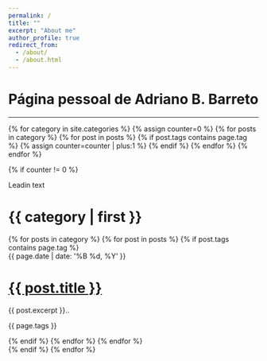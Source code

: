 ```yaml
---
permalink: /
title: ""
excerpt: "About me"
author_profile: true
redirect_from: 
  - /about/
  - /about.html
---
```


Página pessoal de Adriano B. Barreto
====================================
******

<main id="page" role="main">
{% for category in site.categories %}
    {% assign counter=0 %}
    {% for posts in category %}
        {% for post in posts %}
            {% if post.tags contains page.tag %}
                {% assign counter=counter | plus:1 %}
            {% endif %}
        {% endfor %}
    {% endfor %}

{% if counter != 0 %}

<div class="col pane ui-layout-{% assign counter=counter | plus:1 %}" id="{{ page.id }}">
    <div class="colheader">
        <div class="bar"></div>
        <p class="lead">Leadin text</p>
        <h1>{{ category | first }}</h1>
    </div>
    <div class="colscroll unlock">
{% for posts in category %}
{% for post in posts %}
{% if post.tags contains page.tag %}
    <div class="colblock" itemscope itemtype="http://schema.org/BlogPosting">
        <div class="excerpt">
            <time class="date" datetime="{{ page.date | '%Y-%m-%dT%H:%i:%S-08:00' }}" itemprop="datePublished">
                {{ page.date | date: '%B %d, %Y' }}
            </time>
        <h1>
            <a itemprop="url" href="{{ post.url }}" target="_blank" title="{{ post.title }}">
                <span itemprop="name" itemprop=name>{{ post.title }}</span>
            </a>
        </h1>
        <p itemprop="description">
            {{ post.excerpt }}..
        </p>
        <p class="link_tags">{{ page.tags }}</p>
        </div>
    </div>
{% endif %}
{% endfor %}
{% endfor %}
    </div>
</div>
{% endif %}
{% endfor %}
</main>